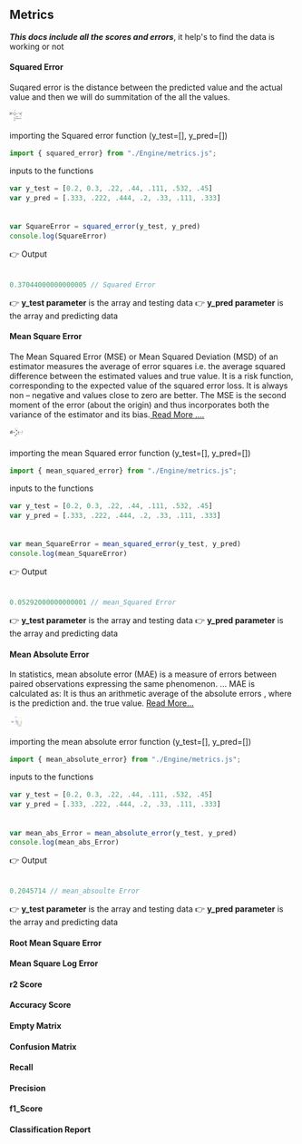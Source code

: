 ## Metrics

***This docs include all the scores and errors***, it help's to find the data is working or not

#### Squared Error

Suqared error is the distance between the predicted value and the actual value and then we will do summitation of the all the values.

<img src="https://github.com/saichandrareddy1/OxygenJS/blob/master/images/sse.png" width="26" height="20">

importing the Squared error function (y_test=[], y_pred=[])

```js
import { squared_error} from "./Engine/metrics.js";
```

inputs to the functions 

```js
var y_test = [0.2, 0.3, .22, .44, .111, .532, .45]
var y_pred = [.333, .222, .444, .2, .33, .111, .333]


var SquareError = squared_error(y_test, y_pred)
console.log(SquareError)
```

:point_right: Output

```js

0.37044000000000005 // Squared Error

```
:point_right: **y_test parameter** is the array and testing data
:point_right: **y_pred parameter** is the array and predicting data

#### Mean Square Error
The Mean Squared Error (MSE) or Mean Squared Deviation (MSD) of an estimator measures the average of error squares i.e. the average squared difference between the estimated values and true value. It is a risk function, corresponding to the expected value of the squared error loss. It is always non – negative and values close to zero are better. The MSE is the second moment of the error (about the origin) and thus incorporates both the variance of the estimator and its bias.[ Read More ....](https://en.wikipedia.org/wiki/Mean_squared_error)

<img src="https://github.com/saichandrareddy1/OxygenJS/blob/master/images/mse.png" width="26" height="20">

importing the mean Squared error function (y_test=[], y_pred=[])

```js
import { mean_squared_error} from "./Engine/metrics.js";
```

inputs to the functions 

```js
var y_test = [0.2, 0.3, .22, .44, .111, .532, .45]
var y_pred = [.333, .222, .444, .2, .33, .111, .333]


var mean_SquareError = mean_squared_error(y_test, y_pred)
console.log(mean_SquareError)
```

:point_right: Output

```js

0.05292000000000001 // mean_Squared Error

```
:point_right: **y_test parameter** is the array and testing data
:point_right: **y_pred parameter** is the array and predicting data


#### Mean Absolute Error
In statistics, mean absolute error (MAE) is a measure of errors between paired observations expressing the same phenomenon. ... MAE is calculated as: It is thus an arithmetic average of the absolute errors , where is the prediction and. the true value. [Read More...](https://en.wikipedia.org/wiki/Mean_absolute_error)

<img src="https://github.com/saichandrareddy1/OxygenJS/blob/master/images/mae.jpg" width="26" height="20">

importing the mean absolute error function (y_test=[], y_pred=[])

```js
import { mean_absolute_error} from "./Engine/metrics.js";
```

inputs to the functions 

```js
var y_test = [0.2, 0.3, .22, .44, .111, .532, .45]
var y_pred = [.333, .222, .444, .2, .33, .111, .333]


var mean_abs_Error = mean_absolute_error(y_test, y_pred)
console.log(mean_abs_Error)
```

:point_right: Output

```js

0.2045714 // mean_absoulte Error

```
:point_right: **y_test parameter** is the array and testing data
:point_right: **y_pred parameter** is the array and predicting data


#### Root Mean Square Error


#### Mean Square Log Error



#### r2 Score




#### Accuracy Score




#### Empty Matrix


#### Confusion Matrix


#### Recall




#### Precision




#### f1_Score




#### Classification Report